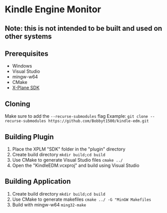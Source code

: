 # Kindle Engine Monitor

## **Note: this is not intended to be built and used on other systems**

## Prerequisites

* Windows
* Visual Studio
* mingw-w64
* CMake
* [X-Plane SDK](https://developer.x-plane.com/sdk/plugin-sdk-downloads/)

## Cloning
Make sure to add the ```--recurse-submodules``` flag
Example: ```git clone --recurse-submodules https://github.com/Bobbyt1500/kindle-edm.git```

## Building Plugin

1. Place the XPLM "SDK" folder in the "plugin" directory
2. Create build directory ```mkdir build;cd build```
3. Use CMake to generate Visual Studio files  ```cmake ../```
4. Open the "KindleEDM.vcxproj" and build using Visual Studio

## Building Application

1. Create build directory ```mkdir build;cd build```
2. Use CMake to generate makefiles ```cmake ../ -G "MinGW Makefiles```
3. Build with mingw-w64 ```ming32-make```
